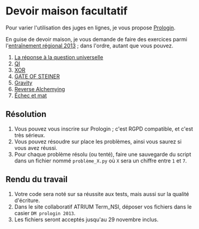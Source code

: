 # Devoir maison facultatif

Pour varier l'utilisation des juges en lignes, je vous propose [Prologin](https://prologin.org/).

En guise de devoir maison, je vous demande de faire des exercices parmi l'[entraînement régional 2013](https://prologin.org/train/2013/semifinal) ; dans l'ordre, autant que vous pouvez.

1. [La réponse à la question universelle](Prologin2013/prob-1.html)
2. [QI](Prologin2013/prob-2.html)
3. [XOR](Prologin2013/prob-3.html)
4. [GATE OF STEINER](Prologin2013/prob-4.html)
5. [Gravity](Prologin2013/prob-5.html)
6. [Reverse Alchemying](Prologin2013/prob-6.html)
7. [Échec et mat](Prologin2013/prob-7.html)

## Résolution

1. Vous pouvez vous inscrire sur Prologin ; c'est RGPD compatible, et c'est très sérieux.
2. Vous pouvez résoudre sur place les problèmes, ainsi vous saurez si vous avez réussi.
3. Pour chaque problème résolu (ou tenté), faire une sauvegarde du script dans un fichier nommé `problème_X.py` où `X` sera un chiffre entre `1` et `7`.

## Rendu du travail

1. Votre code sera noté sur sa réussite aux tests, mais aussi sur la qualité d'écriture.
2. Dans le site collaboratif ATRIUM Term_NSI, déposer vos fichiers dans le casier `DM prologin 2013`.
3. Les fichiers seront acceptés jusqu'au 29 novembre inclus.